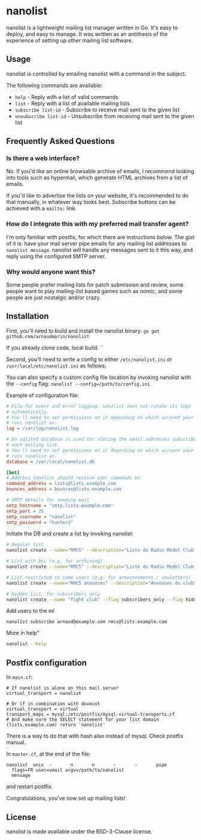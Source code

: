 nanolist
========

nanolist is a lightweight mailing list manager written in Go. It's easy to
deploy, and easy to manage. It was written as an antithesis of the experience
of setting up other mailing list software.

Usage
-----

nanolist is controlled by emailing nanolist with a command in the subject.

The following commands are available:

* `help` - Reply with a list of valid commands
* `list` - Reply with a list of available mailing lists
* `subscribe list-id` - Subscribe to receive mail sent to the given list
* `unsubscribe list-id` - Unsubscribe from receiving mail sent to the given list

Frequently Asked Questions
--------------------------

### Is there a web interface?

No. If you'd like an online browsable archive of emails, I recommend looking
into tools such as hypermail, which generate HTML archives from a list of
emails.

If you'd like to advertise the lists on your website, it's recommended to do
that manually, in whatever way looks best. Subscribe buttons can be achieved
with a `mailto:` link.

### How do I integrate this with my preferred mail transfer agent?

I'm only familiar with postfix, for which there are instructions below. The
gist of it is: have your mail server pipe emails for any mailing list addresses
to `nanolist message`. nanolist will handle any messages sent to it this way,
and reply using the configured SMTP server.

### Why would anyone want this?

Some people prefer mailing lists for patch submission and review, some people
want to play mailing-list based games such as nomic, and some people are just
nostalgic and/or crazy.

Installation
------------

First, you'll need to build and install the nanolist binary:
`go get github.com/arnaudmorin/nanolist`

If you already clone code, local build:
``

Second, you'll need to write a config to either `/etc/nanolist.ini`
or `/usr/local/etc/nanolist.ini` as follows:

You can also specify a custom config file location by invoking nanolist
with the `--config` flag: `nanolist --config=/path/to/config.ini`

Example of configuration file:
```ini
# File for event and error logging. nanolist does not rotate its logs
# automatically.
# You'll need to set permissions on it depending on which account your MTA
# runs nanolist as.
log = /var/log/nanolist.log

# An sqlite3 database is used for storing the email addresses subscribed to
# each mailing list.
# You'll need to set permissions on it depending on which account your MTA
# runs nanolist as.
database = /var/local/nanolist.db

[bot]
# Address nanolist should receive user commands on
command_address = lists@lists.example.com
bounces_address = bounces@lists.example.com

# SMTP details for sending mail
smtp_hostname = "smtp.lists.example.com"
smtp_port = 25
smtp_username = "nanolist"
smtp_password = "hunter2"
```

Initiate the DB and create a list by invoking nanolist:
```bash
# Regular list
nanolist create --name="RMCS" --description="Liste du Radio Model Club Senonais" rmcs@lists.example.com

# List with bcc (e.g. for archiving)
nanolist create --name="RMCS" --description="Liste du Radio Model Club Senonais" --bcc archive@lists.example.com rmcs@lists.example.com

# List restricted to some users (e.g. for announcements / newletters)
nanolist create --name="RMCS annonces" --description="Annonces du club" --poster admin@lists.example.com announce@lists.example.com

# Hidden list, for subscribers only
nanolist create --name "fight club" --flag subscribers_only --flag hidden fc@lists.example.com
```

Add users to the ml
```
nanolist subscribe arnaud@example.com rmcs@lists.example.com
```

More in help"
```bash
nanolist --help
```

Postfix configuration
---------------------

In `main.cf`:

```
# If nanolist is alone on this mail server
virtual_transport = nanolist

# Or if in combination with dovecot
virtual_transport = virtual
transport_maps = mysql:/etc/postfix/mysql-virtual-transports.cf
# And make sure the SELECT statement for your list domain (lists.example.com) return 'nanolist'
```

There is a way to do that with hash also instead of mysql. Check postfix manual.

In `master.cf`, at the end of the file:
```
nanolist  unix  -       n       n       -       -       pipe
  flags=FR user=vmail argv=/path/to/nanolist
  message
```

and restart postfix.

Congratulations, you've now set up mailing lists!

License
-------

nanolist is made available under the BSD-3-Clause license.
